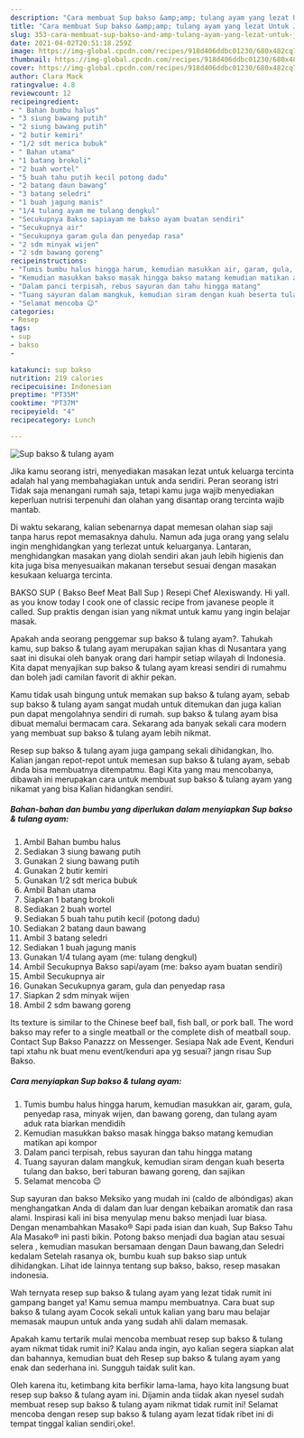 ```yaml
---
description: "Cara membuat Sup bakso &amp;amp; tulang ayam yang lezat Untuk Jualan"
title: "Cara membuat Sup bakso &amp;amp; tulang ayam yang lezat Untuk Jualan"
slug: 353-cara-membuat-sup-bakso-and-amp-tulang-ayam-yang-lezat-untuk-jualan
date: 2021-04-02T20:51:18.259Z
image: https://img-global.cpcdn.com/recipes/918d406ddbc01230/680x482cq70/sup-bakso-tulang-ayam-foto-resep-utama.jpg
thumbnail: https://img-global.cpcdn.com/recipes/918d406ddbc01230/680x482cq70/sup-bakso-tulang-ayam-foto-resep-utama.jpg
cover: https://img-global.cpcdn.com/recipes/918d406ddbc01230/680x482cq70/sup-bakso-tulang-ayam-foto-resep-utama.jpg
author: Clara Mack
ratingvalue: 4.8
reviewcount: 12
recipeingredient:
- " Bahan bumbu halus"
- "3 siung bawang putih"
- "2 siung bawang putih"
- "2 butir kemiri"
- "1/2 sdt merica bubuk"
- " Bahan utama"
- "1 batang brokoli"
- "2 buah wortel"
- "5 buah tahu putih kecil potong dadu"
- "2 batang daun bawang"
- "3 batang seledri"
- "1 buah jagung manis"
- "1/4 tulang ayam me tulang dengkul"
- "Secukupnya Bakso sapiayam me bakso ayam buatan sendiri"
- "Secukupnya air"
- "Secukupnya garam gula dan penyedap rasa"
- "2 sdm minyak wijen"
- "2 sdm bawang goreng"
recipeinstructions:
- "Tumis bumbu halus hingga harum, kemudian masukkan air, garam, gula, penyedap rasa, minyak wijen, dan bawang goreng, dan tulang ayam aduk rata biarkan mendidih"
- "Kemudian masukkan bakso masak hingga bakso matang kemudian matikan api kompor"
- "Dalam panci terpisah, rebus sayuran dan tahu hingga matang"
- "Tuang sayuran dalam mangkuk, kemudian siram dengan kuah beserta tulang dan bakso, beri taburan bawang goreng, dan sajikan"
- "Selamat mencoba 😉"
categories:
- Resep
tags:
- sup
- bakso
- 

katakunci: sup bakso  
nutrition: 219 calories
recipecuisine: Indonesian
preptime: "PT35M"
cooktime: "PT37M"
recipeyield: "4"
recipecategory: Lunch

---
```



![Sup bakso &amp; tulang ayam](https://img-global.cpcdn.com/recipes/918d406ddbc01230/680x482cq70/sup-bakso-tulang-ayam-foto-resep-utama.jpg)

Jika kamu seorang istri, menyediakan masakan lezat untuk keluarga tercinta adalah hal yang membahagiakan untuk anda sendiri. Peran seorang istri Tidak saja menangani rumah saja, tetapi kamu juga wajib menyediakan keperluan nutrisi terpenuhi dan olahan yang disantap orang tercinta wajib mantab.

Di waktu  sekarang, kalian sebenarnya dapat memesan olahan siap saji tanpa harus repot memasaknya dahulu. Namun ada juga orang yang selalu ingin menghidangkan yang terlezat untuk keluarganya. Lantaran, menghidangkan masakan yang diolah sendiri akan jauh lebih higienis dan kita juga bisa menyesuaikan makanan tersebut sesuai dengan masakan kesukaan keluarga tercinta. 

BAKSO SUP ( Bakso Beef Meat Ball Sup ) Resepi Chef Alexiswandy. Hi yall. as you know today I cook one of classic recipe from javanese people it called. Sup praktis dengan isian yang nikmat untuk kamu yang ingin belajar masak.

Apakah anda seorang penggemar sup bakso &amp; tulang ayam?. Tahukah kamu, sup bakso &amp; tulang ayam merupakan sajian khas di Nusantara yang saat ini disukai oleh banyak orang dari hampir setiap wilayah di Indonesia. Kita dapat menyajikan sup bakso &amp; tulang ayam kreasi sendiri di rumahmu dan boleh jadi camilan favorit di akhir pekan.

Kamu tidak usah bingung untuk memakan sup bakso &amp; tulang ayam, sebab sup bakso &amp; tulang ayam sangat mudah untuk ditemukan dan juga kalian pun dapat mengolahnya sendiri di rumah. sup bakso &amp; tulang ayam bisa dibuat memalui bermacam cara. Sekarang ada banyak sekali cara modern yang membuat sup bakso &amp; tulang ayam lebih nikmat.

Resep sup bakso &amp; tulang ayam juga gampang sekali dihidangkan, lho. Kalian jangan repot-repot untuk memesan sup bakso &amp; tulang ayam, sebab Anda bisa membuatnya ditempatmu. Bagi Kita yang mau mencobanya, dibawah ini merupakan cara untuk membuat sup bakso &amp; tulang ayam yang nikamat yang bisa Kalian hidangkan sendiri.

<!--inarticleads1-->

##### Bahan-bahan dan bumbu yang diperlukan dalam menyiapkan Sup bakso &amp; tulang ayam:

1. Ambil  Bahan bumbu halus
1. Sediakan 3 siung bawang putih
1. Gunakan 2 siung bawang putih
1. Gunakan 2 butir kemiri
1. Gunakan 1/2 sdt merica bubuk
1. Ambil  Bahan utama
1. Siapkan 1 batang brokoli
1. Sediakan 2 buah wortel
1. Sediakan 5 buah tahu putih kecil (potong dadu)
1. Sediakan 2 batang daun bawang
1. Ambil 3 batang seledri
1. Sediakan 1 buah jagung manis
1. Gunakan 1/4 tulang ayam (me: tulang dengkul)
1. Ambil Secukupnya Bakso sapi/ayam (me: bakso ayam buatan sendiri)
1. Ambil Secukupnya air
1. Gunakan Secukupnya garam, gula dan penyedap rasa
1. Siapkan 2 sdm minyak wijen
1. Ambil 2 sdm bawang goreng


Its texture is similar to the Chinese beef ball, fish ball, or pork ball. The word bakso may refer to a single meatball or the complete dish of meatball soup. Contact Sup Bakso Panazzz on Messenger. Sesiapa Nak ade Event, Kenduri tapi xtahu nk buat menu event/kenduri apa yg sesuai? jangn risau Sup Bakso. 

<!--inarticleads2-->

##### Cara menyiapkan Sup bakso &amp; tulang ayam:

1. Tumis bumbu halus hingga harum, kemudian masukkan air, garam, gula, penyedap rasa, minyak wijen, dan bawang goreng, dan tulang ayam aduk rata biarkan mendidih
1. Kemudian masukkan bakso masak hingga bakso matang kemudian matikan api kompor
1. Dalam panci terpisah, rebus sayuran dan tahu hingga matang
1. Tuang sayuran dalam mangkuk, kemudian siram dengan kuah beserta tulang dan bakso, beri taburan bawang goreng, dan sajikan
1. Selamat mencoba 😉


Sup sayuran dan bakso Meksiko yang mudah ini (caldo de albóndigas) akan menghangatkan Anda di dalam dan luar dengan kebaikan aromatik dan rasa alami. Inspirasi kali ini bisa menyulap menu bakso menjadi luar biasa. Dengan menambahkan Masako® Sapi pada isian dan kuah, Sup Bakso Tahu Ala Masako® ini pasti bikin. Potong bakso menjadi dua bagian atau sesuai selera , kemudian masukan bersamaan dengan Daun bawang,dan Seledri kedalam Setelah rasanya ok, bumbu kuah sup bakso siap untuk dihidangkan. Lihat ide lainnya tentang sup bakso, bakso, resep masakan indonesia. 

Wah ternyata resep sup bakso &amp; tulang ayam yang lezat tidak rumit ini gampang banget ya! Kamu semua mampu membuatnya. Cara buat sup bakso &amp; tulang ayam Cocok sekali untuk kalian yang baru mau belajar memasak maupun untuk anda yang sudah ahli dalam memasak.

Apakah kamu tertarik mulai mencoba membuat resep sup bakso &amp; tulang ayam nikmat tidak rumit ini? Kalau anda ingin, ayo kalian segera siapkan alat dan bahannya, kemudian buat deh Resep sup bakso &amp; tulang ayam yang enak dan sederhana ini. Sungguh taidak sulit kan. 

Oleh karena itu, ketimbang kita berfikir lama-lama, hayo kita langsung buat resep sup bakso &amp; tulang ayam ini. Dijamin anda tiidak akan nyesel sudah membuat resep sup bakso &amp; tulang ayam nikmat tidak rumit ini! Selamat mencoba dengan resep sup bakso &amp; tulang ayam lezat tidak ribet ini di tempat tinggal kalian sendiri,oke!.

